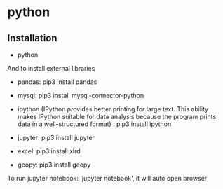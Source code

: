 # python

## Installation
- python

And to install external libraries
- pandas: pip3 install pandas

- mysql: pip3 install mysql-connector-python

- ipython (IPython provides better printing for large text. This ability makes IPython suitable for data analysis because the program prints data in a well-structured format)
: pip3 install ipython

- jupyter: pip3 install jupyter

- excel: pip3 install xlrd

- geopy: pip3 install geopy

To run jupyter notebook: 'jupyter notebook', it will auto open browser

